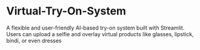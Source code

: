 # Virtual-Try-On-System
A flexible and user-friendly AI-based try-on system built with Streamlit. Users can upload a selfie and overlay virtual products like glasses, lipstick, bindi, or even dresses
